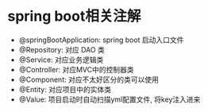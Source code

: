 # spring boot相关注解
- @springBootApplication: spring boot 启动入口文件
- @Repository: 对应 DAO 类
- @Service: 对应业务逻辑类
- @Controller: 对应MVC中的控制器类
- @Component: 对应不太好区分的类可以使用
- @Entity: 对应项目中的实体类
- @Value: 项目启动时自动扫描yml配置文件, 将key注入进来